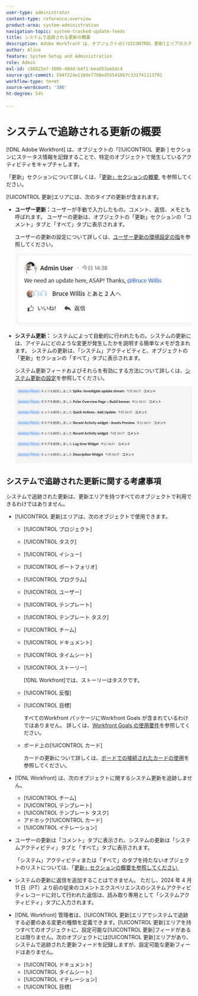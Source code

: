 ```yaml
---
user-type: administrator
content-type: reference;overview
product-area: system-administration
navigation-topic: system-tracked-update-feeds
title: システムで追跡される更新の概要
description: Adobe Workfront は、オブジェクトの[!UICONTROL 更新]エリアのステータス情報をログに記録することで、特定のオブジェクトに対して行われるアクティビティを記録します。
author: Alina
feature: System Setup and Administration
role: Admin
exl-id: c88823a7-100b-40dd-b4f1-bead53ae5dc4
source-git-commit: 594f224e11b0e7708ed555410b7c331741113791
workflow-type: tm+mt
source-wordcount: '386'
ht-degree: 54%

---
```


# システムで追跡される更新の概要

<!-- Audited: 06/2025-->

[!DNL Adobe Workfront] は、オブジェクトの「[!UICONTROL &#x200B; 更新 &#x200B;] セクションにステータス情報を記録することで、特定のオブジェクトで発生しているアクティビティをキャプチャします。

「更新」セクションについて詳しくは、「[&#x200B; 更新」セクションの概要 &#x200B;](/help/quicksilver/workfront-basics/updating-work-items-and-viewing-updates/updates-tab-overview.md) を参照してください。

[!UICONTROL 更新]エリアには、次のタイプの更新が含まれます。

* **ユーザー更新：**&#x200B;ユーザーが手動で入力したもの。コメント、返信、メモとも呼ばれます。 ユーザーの更新は、オブジェクトの「更新」セクションの「コメント」タブと「すべて」タブに表示されます。

  ユーザーの更新の設定について詳しくは、[ユーザー更新の環境設定の指](../../../administration-and-setup/set-up-workfront/system-tracked-update-feeds/configure-preferences-user-updates.md)を参照してください。

  ![アップデート](assets/updates-qs-350x125.png)

* **システム更新：** システムによって自動的に行われたもの。システムの更新には、アイテムにどのような変更が発生したかを説明する簡単なメモが含まれます。 システムの更新は、「システム」アクティビティと、オブジェクトの「更新」セクションの「すべて」タブに表示されます。

  システム更新フィードおよびそれらを有効にする方法について詳しくは、[システム更新の設定](../../../administration-and-setup/set-up-workfront/system-tracked-update-feeds/configure-system-updates.md)を参照してください。

  ![&#x200B; システム更新の例 &#x200B;](assets/system-updates-example-unified-stream.png)


  <!--
  DRAFTED IN FLARE:
  Timestamps for system updates are based on your operating system's timezone.
  
  -->

## システムで追跡された更新に関する考慮事項

システムで追跡された更新は、更新エリアを持つすべてのオブジェクトで利用できるわけではありません。

* [!UICONTROL 更新]エリアは、次のオブジェクトで使用できます。

   * [!UICONTROL プロジェクト]
   * [!UICONTROL タスク]
   * [!UICONTROL イシュー]
   * [!UICONTROL ポートフォリオ]
   * [!UICONTROL プログラム]
   * [!UICONTROL ユーザー]
   * [!UICONTROL テンプレート]
   * [!UICONTROL テンプレート タスク]
   * [!UICONTROL チーム]
   * [!UICONTROL ドキュメント]
   * [!UICONTROL タイムシート]
   * [!UICONTROL ストーリー]

     [!DNL Workfront]では、ストーリーはタスクです。
   * [!UICONTROL 反復]
   * [!UICONTROL 目標]

     すべてのWorkfront パッケージにWorkfront Goals が含まれているわけではありません。 詳しくは、[Workfront Goals の使用要件](../../../workfront-goals/goal-management/access-needed-for-wf-goals.md)を参照してください。
   * ボード上の[!UICONTROL カード]

     カードの更新について詳しくは、[ボードでの接続されたカードの使用](../../../agile/get-started-with-boards/connected-cards.md)を参照してください。

* [!DNL Workfront] は、次のオブジェクトに関するシステム更新を追跡しません。

   * [!UICONTROL チーム]
   * [!UICONTROL テンプレート]
   * [!UICONTROL テンプレート タスク]
   * アドホック[!UICONTROL カード]
   * [!UICONTROL イテレーション]


<!--hiding this bit because this is not true, at this time (August 2023). Users with a Work or Review license can see system updates by default as well.

Your [!DNL Workfront] license determines whether system updates display by default in the [!UICONTROL Updates] area of objects. [!DNL Workfront] users with a [!UICONTROL Plan] license have system updates displayed in the [!UICONTROL Updates] area by default. However, users can filter out system updates, as described in the [Enable or disable system updates](../../../workfront-basics/updating-work-items-and-viewing-updates/update-work.md#enable) section in [Update work](../../../workfront-basics/updating-work-items-and-viewing-updates/update-work.md). All other [!DNL Workfront] licenses filter system updates by default.
-->

* ユーザーの更新は「コメント」タブに表示され、システムの更新は「システムアクティビティ」タブと「すべて」タブに表示されます。

  「システム」アクティビティまたは「すべて」のタブを持たないオブジェクトのリストについては、「[&#x200B; 更新」セクションの概要を参照してください &#x200B;](/help/quicksilver/workfront-basics/updating-work-items-and-viewing-updates/updates-tab-overview.md)

* システムの更新に返信を追加することはできません。 ただし、2024 年 4 月 11 日（PT）より前の従来のコメントエクスペリエンスのシステムアクティビティレコードに対して行われた返信は、読み取り専用として「システムアクティビティ」タブに入力されます。

<!--
* The following are differences between the new and the legacy commenting experience: 

   * When using the new commenting experience, user updates display in the Comments tab and system updates display in the System Activity <span class="preview">and the All</span> tabs.  

      For more information about the new commenting experience, see [New commenting experience](../../../product-announcements/betas/new-commenting-experience-beta/unified-commenting-experience.md).

      <span class="preview">For a list of objects that do not have the System Activity or the All tabs, see [Update section overview](/help/quicksilver/workfront-basics/updating-work-items-and-viewing-updates/updates-tab-overview.md)</span>

   * <span class="preview">When using the new commenting experience, you cannot add a comment to a system update. However, any replies made to system activity records in the legacy commenting experience are populated on the System Activity tab as read-only in the new commenting experience.</span>
   * When using the legacy commenting experience, the system and user updates display in one continuous feed. 

   * When using the legacy commenting experience, users can view system updates by default or they can choose to not display them. Disabling system updates is not possible when using the new commenting experience. 

      For information about disabling the display of system updates, see the section [Enable or disable system updates](../../../workfront-basics/updating-work-items-and-viewing-updates/update-work.md#enable) in the article [Update work](../../../workfront-basics/updating-work-items-and-viewing-updates/update-work.md).  

   * <span class="preview">The legacy commenting experience has been disabled in the Preview environment. For more information, see [Second Quarter 2024 Update stream and notification enhancements](/help/quicksilver/product-announcements/product-releases/24-q2-release-activity/24-q2-update-stream-enhancements.md).</span>
-->

* [!DNL Workfront] 管理者は、[!UICONTROL 更新]エリアでシステムで追跡する必要のある変更の種類を定義できます。[!UICONTROL 更新]エリアを持つすべてのオブジェクトに、設定可能な[!UICONTROL 更新]フィードがあるとは限りません。次のオブジェクトには[!UICONTROL 更新]エリアがあり、システムで追跡された更新フィードを記録しますが、設定可能な更新フィードはありません。

   * [!UICONTROL ドキュメント]
   * [!UICONTROL タイムシート]
   * [!UICONTROL イテレーション]
   * [!UICONTROL 目標]


